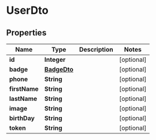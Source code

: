 

# UserDto


## Properties

| Name | Type | Description | Notes |
|------------ | ------------- | ------------- | -------------|
|**id** | **Integer** |  |  [optional] |
|**badge** | [**BadgeDto**](BadgeDto.md) |  |  [optional] |
|**phone** | **String** |  |  [optional] |
|**firstName** | **String** |  |  [optional] |
|**lastName** | **String** |  |  [optional] |
|**image** | **String** |  |  [optional] |
|**birthDay** | **String** |  |  [optional] |
|**token** | **String** |  |  [optional] |



